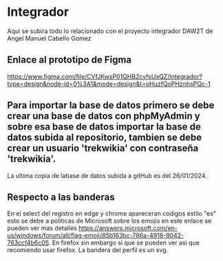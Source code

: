 # Integrador
Aqui se subira todo lo relacionado con el proyecto integrador DAW2T  de Angel Manuel Cabello Gomez

## Enlace al prototipo de Figma

https://www.figma.com/file/CVfJKwsP01QHB2cyfsUxQZ/Integrador?type=design&node-id=0%3A1&mode=design&t=oHuzfQoPHznhsPQc-1


## Para importar la base de datos primero se debe crear una base de datos con phpMyAdmin y sobre esa base de datos importar la base de datos subida al repositorio, tambien se debe crear un usuario 'trekwikia' con contraseña 'trekwikia'.

La ultima copia de labase de datos subida a gitHub es del 26/01/2024.


## Respecto a las banderas

En el select del registro en edge y chrome apareceran codigos estilo "es" esto se debe a politicas de Microsoft sobre los emojis en este enlace se pueden ver mas detalles https://answers.microsoft.com/en-us/windows/forum/all/flag-emoji/85b163bc-786a-4918-9042-763ccf4b6c05. En firefox sin embargo si que se pueden ver asi que recomiendo usar firefox. La bandera del perfil es un svg. 